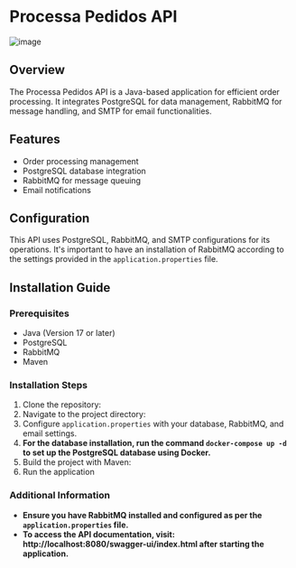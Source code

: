
# Processa Pedidos API

![image](https://github.com/kelsonvictr/processa_pedidos/assets/54041512/8928cc5b-5293-4e06-8ca0-04ad349c8509)

## Overview
The Processa Pedidos API is a Java-based application for efficient order processing. It integrates PostgreSQL for data management, RabbitMQ for message handling, and SMTP for email functionalities.

## Features
- Order processing management
- PostgreSQL database integration
- RabbitMQ for message queuing
- Email notifications

## Configuration
This API uses PostgreSQL, RabbitMQ, and SMTP configurations for its operations. It's important to have an installation of RabbitMQ according to the settings provided in the `application.properties` file.

## Installation Guide

### Prerequisites
- Java (Version 17 or later)
- PostgreSQL
- RabbitMQ
- Maven

### Installation Steps
1. Clone the repository:
2. Navigate to the project directory:
3. Configure `application.properties` with your database, RabbitMQ, and email settings.
4. **For the database installation, run the command `docker-compose up -d` to set up the PostgreSQL database using Docker.**
5. Build the project with Maven:
6. Run the application

### Additional Information
- **Ensure you have RabbitMQ installed and configured as per the `application.properties` file.**
- **To access the API documentation, visit: http://localhost:8080/swagger-ui/index.html after starting the application.**
